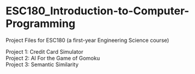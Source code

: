# ESC180_Introduction-to-Computer-Programming
Project Files for ESC180 (a first-year Engineering Science course)

Project 1: Credit Card Simulator
<br>
Project 2: AI For the Game of Gomoku
<br>
Project 3: Semantic Similarity

